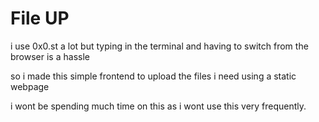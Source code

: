 
# File UP

i use 0x0.st a lot but typing in the terminal and having to switch from the browser is a hassle

so i made this simple frontend to upload the files i need using a static webpage

i wont be spending much time on this as i wont use this very frequently.
